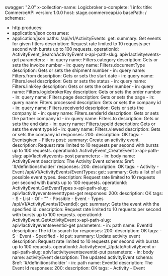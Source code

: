 swagger: "2.0"
x-collection-name: Logicbroker
x-complete: 1
info:
  title: CommerceAPI
  version: 1.0.0
host: stage.commerceapi.io
basePath: /
schemes:
- http
produces:
- application/json
consumes:
- application/json
paths:
  /api/v1/ActivityEvents:
    get:
      summary: Get events for given fitlers
      description: Request rate limited to 10 requests per second with bursts up to
        100 requests.
      operationId: ActivityEvent_SearchActivityEvent
      x-api-path-slug: apiv1activityevents-get
      parameters:
      - in: query
        name: Filters.category
        description: Gets or sets the invoice number
      - in: query
        name: Filters.documentType
        description: Gets or sets the shipment number
      - in: query
        name: Filters.from
        description: Gets or sets the start date
      - in: query
        name: Filters.level
        description: Gets or sets the status
      - in: query
        name: Filters.linkKey
        description: Gets or sets the order number
      - in: query
        name: Filters.logicbrokerKey
        description: Gets or sets the order number
      - in: query
        name: Filters.page
        description: Gets or sets the page
      - in: query
        name: Filters.processed
        description: Gets or sets the company id
      - in: query
        name: Filters.receiverId
        description: Gets or sets the company id
      - in: query
        name: Filters.senderId
        description: Gets or sets the partner company id
      - in: query
        name: Filters.to
        description: Gets or sets the end date
      - in: query
        name: Filters.typeId
        description: Gets or sets the event type id
      - in: query
        name: Filters.viewed
        description: Gets or sets the company id
      responses:
        200:
          description: OK
      tags:
      - Eventsgiven
      - Fitlers
    post:
      summary: Create an activity event.
      description: Request rate limited to 10 requests per second with bursts up to
        100 requests.
      operationId: ActivityEvent_CreateEvent
      x-api-path-slug: apiv1activityevents-post
      parameters:
      - in: body
        name: ActivityEvent
        description: The Activity Event
        schema:
          $ref: '#/definitions/holder'
      responses:
        200:
          description: OK
      tags:
      - Activity
      - Event
  /api/v1/ActivityEvents/EventTypes:
    get:
      summary: Gets a list of all possible event types.
      description: Request rate limited to 10 requests per second with bursts up to
        100 requests.
      operationId: ActivityEvent_GetEventTypes
      x-api-path-slug: apiv1activityeventseventtypes-get
      responses:
        200:
          description: OK
      tags:
      - S
      - List
      - Of
      - ""
      - Possible
      - Event
      - Types
  /api/v1/ActivityEvents/{EventId}:
    get:
      summary: Gets the event with the specified id.
      description: Request rate limited to 10 requests per second with bursts up to
        100 requests.
      operationId: ActivityEvent_GetActivityEvent
      x-api-path-slug: apiv1activityeventseventid-get
      parameters:
      - in: path
        name: EventId
        description: The id to search for
      responses:
        200:
          description: OK
      tags:
      - S
      - Event
      - Specified
      - Id
    put:
      summary: Update activity event
      description: Request rate limited to 10 requests per second with bursts up to
        100 requests.
      operationId: ActivityEvent_UpdateActivityEvent
      x-api-path-slug: apiv1activityeventseventid-put
      parameters:
      - in: body
        name: activityEvent
        description: The updated activityEvent
        schema:
          $ref: '#/definitions/holder'
      - in: path
        name: EventId
        description: The Event Id
      responses:
        200:
          description: OK
      tags:
      - Activity
      - Event
